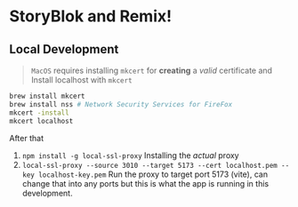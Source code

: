 # StoryBlok and Remix!

## Local Development

> `MacOS` requires installing `mkcert` for **creating** a _valid_ certificate and Install localhost with `mkcert`

```bash
brew install mkcert
brew install nss # Network Security Services for FireFox
mkcert -install
mkcert localhost
```

After that

1. `npm install -g local-ssl-proxy` Installing the _actual_ proxy
2. `local-ssl-proxy --source 3010 --target 5173 --cert localhost.pem --key localhost-key.pem` Run the proxy to target port 5173 (vite), can change that into any ports but this is what the app is running in this development.
